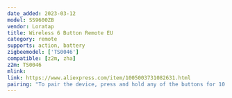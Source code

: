 ```yaml
---
date_added: 2023-03-12
model: SS9600ZB
vendor: Loratap
title: Wireless 6 Button Remote EU
category: remote
supports: action, battery
zigbeemodel: ['TS0046']
compatible: [z2m, zha]
z2m: TS0046
mlink: 
link: https://www.aliexpress.com/item/1005003731082631.html
pairing: "To pair the device, press and hold any of the buttons for 10 seconds until the yellow indicator light flashes."
---
```

